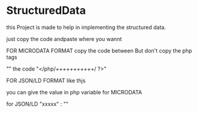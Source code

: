 # StructuredData

this Project is made to help in implementing the structured data.


just copy the code andpaste where you wannt

FOR MICRODATA FORMAT
copy the code between But don't copy the php tags

"<?php/*++++++++++*/ ?>"
    the code
"</php/*+++++++++++*/ ?>"

FOR JSON/LD FORMAT like thjs

<script type="application/ld+json">                                        
{
    "@context"  :   "http://schema.org",
    "@type"     :   "xxxxxx",               
    "xxxxx"     :   "xxxxxx"
}
</script>

you can give the value in php variable
for MICRODATA
<span itemprop="xxxxxx"> <?php $value ?></span>

for JSON/LD
"xxxxx" : "<?php $value ?>"
